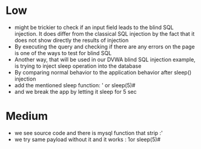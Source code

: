 # Low
- might be trickier to check if an input field leads to the blind SQL injection. It does differ from the classical SQL injection by the fact that it does not show directly the results of injection
- By executing the query and checking if there are any errors on the page is one of the ways to test for blind SQL
- Another way, that will be used in our DVWA blind SQL injection example, is trying to inject sleep operation into the database
- By comparing normal behavior to the application behavior after sleep() injection
- add the mentioned sleep function: ' or sleep(5)#
- and we break the app by letting it sleep for 5 sec
# Medium
- we see source code and there is mysql function that strip :'
- we try same payload without it and it works : 1or sleep(5)#

